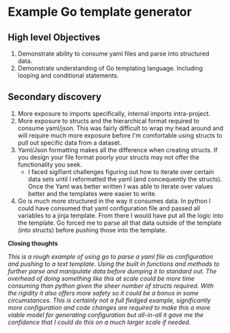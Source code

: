 # Example Go template generator
## High level Objectives
1. Demonstrate ability to consume yaml files and parse into structured data.
2. Demonstrate understanding of Go templating language.  Including looping and conditional statements.
## Secondary discovery
1. More exposure to imports specifically, internal imports intra-project.
2. More exposure to structs and the hierarchical format required to consume yaml/json.  This was fairly difficult to wrap my head around and will require much more exposure before I'm comfortable using structs to pull out specific data from a dataset.
3. Yaml/Json formatting makes all the difference when creating structs.  If you design your file format poorly your structs may not offer the functionality you seek.
    - I faced sigifiant challenges figuring out how to iterate over certain data sets until I reformatted the yaml (and concequently the structs).  Once the Yaml was better written I was able to iterate over values better and the templates were easier to write.
4. Go is much more structured in the way it consumes data.  In python I could have consumed that yaml configuration file and passed all variables to a jinja template.  From there I would have put all the logic into the template.  Go forced me to parse all that data outside of the template (into structs) before pushing those into the template.   

**Closing thoughts**

*This is a rough example of using go to parse a yaml file as configuration and pushing to a text template.  Using the built in functions and methods to further parse and manipulate data before dumping it to standard out.  The overhead of doing something like this at scale could be more time consuming than python given the sheer number of structs required.  With the rigidity it also offers more safety so it could be a bonus in some circumstances.  This is certainly not a full fledged example, significantly more configuration and code changes are required to make this a more viable model for generating configuration but all-in-all it gave me the confidence that I could do this on a much larger scale if needed.*